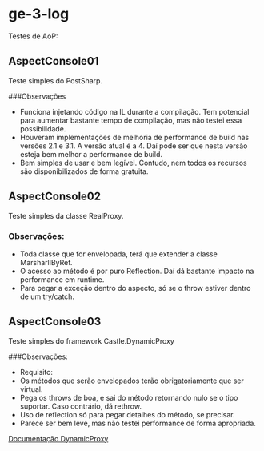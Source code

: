 # ge-3-log

Testes de AoP:

## AspectConsole01
Teste simples do PostSharp.

###Observações
* Funciona injetando código na IL durante a compilação. Tem potencial para aumentar bastante tempo de compilação, mas não testei essa possibilidade.
 * Houveram implementações de melhoria de performance de build nas versões 2.1 e 3.1. A versão atual é a 4. Daí pode ser que nesta versão esteja bem melhor a performance de build.
* Bem simples de usar e bem legível. Contudo, nem todos os recursos são disponibilizados de forma gratuita.

## AspectConsole02
Teste simples da classe RealProxy.

### Observações:
* Toda classe que for envelopada, terá que extender a classe MarsharllByRef.
* O acesso ao método é por puro Reflection. Daí dá bastante impacto na performance em runtime.
* Para pegar a exceção dentro do aspecto, só se o throw estiver dentro de um try/catch.

## AspectConsole03

Teste simples do framework Castle.DynamicProxy

###Observações:
* Requisito:
 * Os métodos que serão envelopados terão obrigatoriamente que ser virtual.
* Pega os throws de boa, e sai do método retornando nulo se o tipo suportar. Caso contrário, dá rethrow.
* Uso de reflection só para pegar detalhes do método, se precisar.
* Parece ser bem leve, mas não testei performance de forma apropriada.

[Documentação DynamicProxy](https://github.com/castleproject/Core/blob/master/docs/dynamicproxy-kinds-of-proxy-objects.md)
